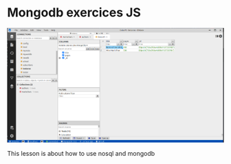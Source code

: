 # Mongodb exercices JS

![Alt text](docs/assets/screenshot1.png "Optional title")

This lesson is about how to use nosql and mongodb
